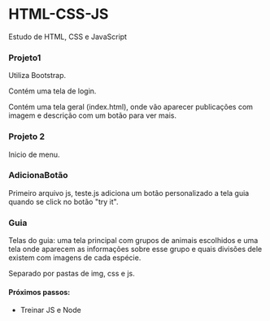 # HTML-CSS-JS

Estudo de HTML, CSS e JavaScript

### Projeto1

Utiliza Bootstrap. 

Contém uma tela de login.

Contém uma tela geral (index.html), onde vão aparecer publicações com imagem e descrição com um botão para ver mais.

### Projeto 2

Inicio de menu.

### AdicionaBotão

Primeiro arquivo js, teste.js adiciona um botão personalizado a tela guia quando se click no botão "try it".

### Guia

Telas do guia: uma tela principal com grupos de animais escolhidos e uma tela onde aparecem as informações sobre esse grupo e quais divisões dele existem com imagens de cada espécie.

Separado por pastas de img, css e js.




#### Próximos passos:

* Treinar JS e Node

